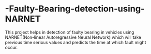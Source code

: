 # -Faulty-Bearing-detection-using-NARNET
This project helps in detection of faulty bearing in vehicles using NARNET(Non-linear Autoregressive Neural Network) which will take previous time serious values and predicts the time at which fault might occur.
